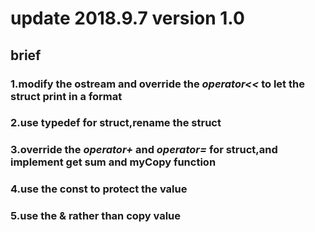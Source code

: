 # update 2018.9.7 version 1.0
## brief 

### 1.modify the ostream and override the *operator<<* to let the struct print in a format
### 2.use typedef for struct,rename the struct 

### 3.override the *operator+* and *operator=* for struct,and implement get sum and myCopy function

### 4.use the const to protect the value 

### 5.use the & rather than copy value